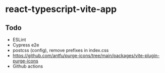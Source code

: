# react-typescript-vite-app

## Todo

-   ESLint
-   Cypress e2e
-   postcss (config), remove prefixes in index.css
-   https://github.com/antfu/purge-icons/tree/main/packages/vite-plugin-purge-icons
-   Github actions
